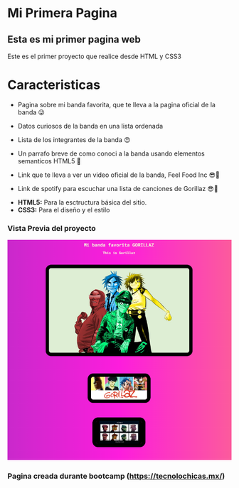 # Mi Primera Pagina
## Esta es mi primer pagina web 

Este es el primer proyecto que realice desde HTML y CSS3

# Caracteristicas 

* Pagina sobre mi banda favorita, que te lleva a la pagina oficial de la banda 😜

* Datos curiosos de la banda en una lista ordenada

* Lista de los integrantes de la banda 😍

* Un parrafo breve de como conoci a la banda usando elementos semanticos HTML5 👀

* Link que te lleva a ver un video oficial de la banda, Feel Food Inc 😎👀

* Link de spotify para escuchar una lista de canciones de Gorillaz 😎👀

+ **HTML5:** Para la esctructura básica del sitio.
+ **CSS3:** Para el diseño y el estilo

### Vista Previa del proyecto

![Demo](imagenes/gorillaz_screen.png)

### Pagina creada durante bootcamp (https://tecnolochicas.mx/)
